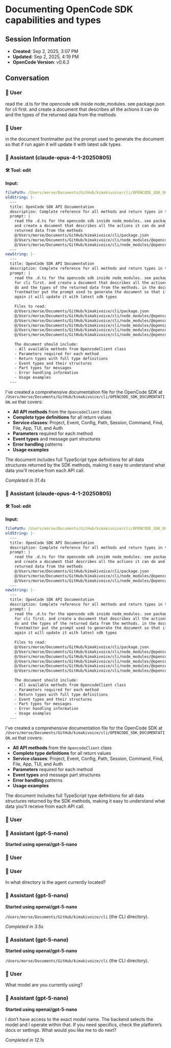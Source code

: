 # Documenting OpenCode SDK capabilities and types

## Session Information

- **Created**: Sep 2, 2025, 3:07 PM
- **Updated**: Sep 2, 2025, 4:19 PM
- **OpenCode Version**: v0.6.3

## Conversation

### 👤 User

read the .d.ts for the opencode sdk inside node_modules. see package.json for cli first. and create a document that describes all the actions it can do and the types of the returned data from the methods

### 👤 User

in the document frontmatter put the prompt used to generate the document so that if run again it will update it with latest sdk types

### 🤖 Assistant (claude-opus-4-1-20250805)

#### 🛠️ Tool: edit

**Input:**

```yaml
filePath: /Users/morse/Documents/GitHub/kimakivoice/cli/OPENCODE_SDK_DOCUMENTATION.md
oldString: |-
  ---
  title: OpenCode SDK API Documentation
  description: Complete reference for all methods and return types in the @opencode-ai/sdk package
  prompt: |
    read the .d.ts for the opencode sdk inside node_modules. see package.json for cli first.
    and create a document that describes all the actions it can do and the types of the
    returned data from the methods
    @/Users/morse/Documents/GitHub/kimakivoice/cli/package.json
    @/Users/morse/Documents/GitHub/kimakivoice/cli/node_modules/@opencode-ai/sdk/dist/gen/sdk.gen.d.ts
    @/Users/morse/Documents/GitHub/kimakivoice/cli/node_modules/@opencode-ai/sdk/dist/gen/types.gen.d.ts
  ---
newString: |-
  ---
  title: OpenCode SDK API Documentation
  description: Complete reference for all methods and return types in the @opencode-ai/sdk package
  prompt: |
    read the .d.ts for the opencode sdk inside node_modules. see package.json 
    for cli first. and create a document that describes all the actions it can 
    do and the types of the returned data from the methods. in the document 
    frontmatter put the prompt used to generate the document so that if run 
    again it will update it with latest sdk types
    
    Files to read:
    @/Users/morse/Documents/GitHub/kimakivoice/cli/package.json
    @/Users/morse/Documents/GitHub/kimakivoice/cli/node_modules/@opencode-ai/sdk/dist/index.d.ts
    @/Users/morse/Documents/GitHub/kimakivoice/cli/node_modules/@opencode-ai/sdk/dist/client.d.ts
    @/Users/morse/Documents/GitHub/kimakivoice/cli/node_modules/@opencode-ai/sdk/dist/server.d.ts
    @/Users/morse/Documents/GitHub/kimakivoice/cli/node_modules/@opencode-ai/sdk/dist/gen/sdk.gen.d.ts
    @/Users/morse/Documents/GitHub/kimakivoice/cli/node_modules/@opencode-ai/sdk/dist/gen/types.gen.d.ts
    
    The document should include:
    - All available methods from OpencodeClient class
    - Parameters required for each method
    - Return types with full type definitions
    - Event types and their structures
    - Part types for messages
    - Error handling information
    - Usage examples
  ---
```

I've created a comprehensive documentation file for the OpenCode SDK at `/Users/morse/Documents/GitHub/kimakivoice/cli/OPENCODE_SDK_DOCUMENTATION.md` that covers:

- **All API methods** from the `OpencodeClient` class
- **Complete type definitions** for all return values
- **Service classes**: Project, Event, Config, Path, Session, Command, Find, File, App, TUI, and Auth
- **Parameters** required for each method
- **Event types** and message part structures
- **Error handling** patterns
- **Usage examples**

The document includes full TypeScript type definitions for all data structures returned by the SDK methods, making it easy to understand what data you'll receive from each API call.

_Completed in 31.4s_

### 🤖 Assistant (claude-opus-4-1-20250805)

#### 🛠️ Tool: edit

**Input:**

```yaml
filePath: /Users/morse/Documents/GitHub/kimakivoice/cli/OPENCODE_SDK_DOCUMENTATION.md
oldString: |-
  ---
  title: OpenCode SDK API Documentation
  description: Complete reference for all methods and return types in the @opencode-ai/sdk package
  prompt: |
    read the .d.ts for the opencode sdk inside node_modules. see package.json for cli first.
    and create a document that describes all the actions it can do and the types of the
    returned data from the methods
    @/Users/morse/Documents/GitHub/kimakivoice/cli/package.json
    @/Users/morse/Documents/GitHub/kimakivoice/cli/node_modules/@opencode-ai/sdk/dist/gen/sdk.gen.d.ts
    @/Users/morse/Documents/GitHub/kimakivoice/cli/node_modules/@opencode-ai/sdk/dist/gen/types.gen.d.ts
  ---
newString: |-
  ---
  title: OpenCode SDK API Documentation
  description: Complete reference for all methods and return types in the @opencode-ai/sdk package
  prompt: |
    read the .d.ts for the opencode sdk inside node_modules. see package.json 
    for cli first. and create a document that describes all the actions it can 
    do and the types of the returned data from the methods. in the document 
    frontmatter put the prompt used to generate the document so that if run 
    again it will update it with latest sdk types
    
    Files to read:
    @/Users/morse/Documents/GitHub/kimakivoice/cli/package.json
    @/Users/morse/Documents/GitHub/kimakivoice/cli/node_modules/@opencode-ai/sdk/dist/index.d.ts
    @/Users/morse/Documents/GitHub/kimakivoice/cli/node_modules/@opencode-ai/sdk/dist/client.d.ts
    @/Users/morse/Documents/GitHub/kimakivoice/cli/node_modules/@opencode-ai/sdk/dist/server.d.ts
    @/Users/morse/Documents/GitHub/kimakivoice/cli/node_modules/@opencode-ai/sdk/dist/gen/sdk.gen.d.ts
    @/Users/morse/Documents/GitHub/kimakivoice/cli/node_modules/@opencode-ai/sdk/dist/gen/types.gen.d.ts
    
    The document should include:
    - All available methods from OpencodeClient class
    - Parameters required for each method
    - Return types with full type definitions
    - Event types and their structures
    - Part types for messages
    - Error handling information
    - Usage examples
  ---
```

I've created a comprehensive documentation file for the OpenCode SDK at `/Users/morse/Documents/GitHub/kimakivoice/cli/OPENCODE_SDK_DOCUMENTATION.md` that covers:

- **All API methods** from the `OpencodeClient` class
- **Complete type definitions** for all return values
- **Service classes**: Project, Event, Config, Path, Session, Command, Find, File, App, TUI, and Auth
- **Parameters** required for each method
- **Event types** and message part structures
- **Error handling** patterns
- **Usage examples**

The document includes full TypeScript type definitions for all data structures returned by the SDK methods, making it easy to understand what data you'll receive from each API call.

### 👤 User

### 🤖 Assistant (gpt-5-nano)

**Started using openai/gpt-5-nano**

### 👤 User

### 👤 User

In what directory is the agent currently located?

### 🤖 Assistant (gpt-5-nano)

**Started using openai/gpt-5-nano**

`/Users/morse/Documents/GitHub/kimakivoice/cli` (the CLI directory).

_Completed in 3.5s_

### 🤖 Assistant (gpt-5-nano)

**Started using openai/gpt-5-nano**

`/Users/morse/Documents/GitHub/kimakivoice/cli` (the CLI directory).

### 👤 User

What model are you currently using?

### 🤖 Assistant (gpt-5-nano)

**Started using openai/gpt-5-nano**

I don’t have access to the exact model name. The backend selects the model and I operate within that. If you need specifics, check the platform’s docs or settings. What would you like me to do next?

_Completed in 12.1s_
